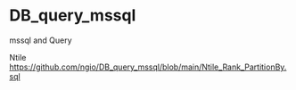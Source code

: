 # DB_query_mssql
mssql and Query 



Ntile https://github.com/ngio/DB_query_mssql/blob/main/Ntile_Rank_PartitionBy.sql
